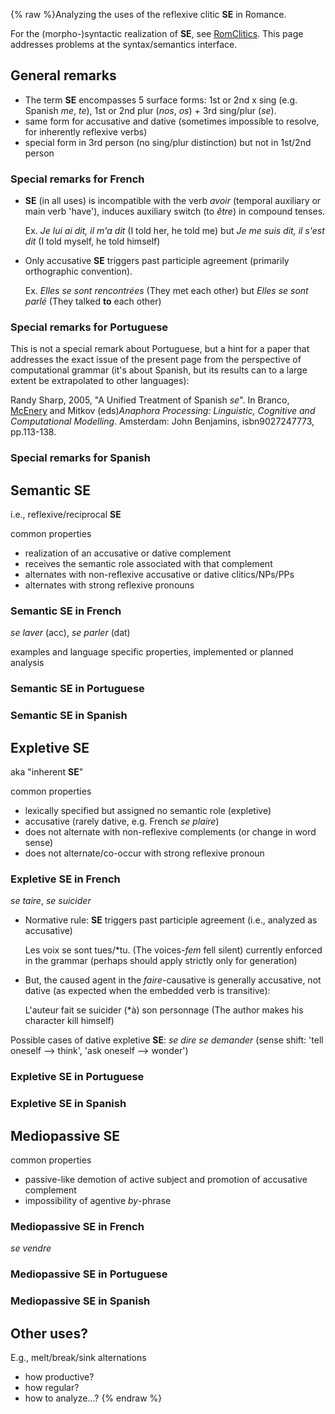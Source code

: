 {% raw %}Analyzing the uses of the reflexive clitic **SE** in Romance.

For the (morpho-)syntactic realization of **SE**, see
[RomClitics](../RomClitics). This page addresses problems at the
syntax/semantics interface.

## General remarks

- The term **SE** encompasses 5 surface forms: 1st or 2nd x sing (e.g.
Spanish *me*, *te*), 1st or 2nd plur (*nos*, *os*) + 3rd sing/plur
(*se*).
- same form for accusative and dative (sometimes impossible to
resolve, for inherently reflexive verbs)
- special form in 3rd person (no sing/plur distinction) but not in
1st/2nd person

### Special remarks for French

- **SE** (in all uses) is incompatible with the verb *avoir* (temporal
auxiliary or main verb 'have'), induces auxiliary switch (to *être*)
in compound tenses.
  
  Ex. *Je lui ai dit, il m'a dit* (I told her, he told me) but *Je me
suis dit, il s'est dit* (I told myself, he told himself)
- Only accusative **SE** triggers past participle agreement (primarily
orthographic convention).
  
  Ex. *Elles se sont rencontrées* (They met each other) but *Elles se
sont parlé* (They talked **to** each other)

### Special remarks for Portuguese

This is not a special remark about Portuguese, but a hint for a paper
that addresses the exact issue of the present page from the perspective
of computational grammar (it's about Spanish, but its results can to a
large extent be extrapolated to other languages):

Randy Sharp, 2005, "A Unified Treatment of Spanish *se*". In Branco,
[McEnery](/McEnery) and Mitkov (eds)*Anaphora Processing: Linguistic,
Cognitive and Computational Modelling*. Amsterdam: John Benjamins,
isbn9027247773, pp.113-138.

### Special remarks for Spanish

## Semantic SE

i.e., reflexive/reciprocal **SE**

common properties

- realization of an accusative or dative complement
- receives the semantic role associated with that complement
- alternates with non-reflexive accusative or dative clitics/NPs/PPs
- alternates with strong reflexive pronouns

### Semantic SE in French

*se laver* (acc), *se parler* (dat)

examples and language specific properties, implemented or planned
analysis

### Semantic SE in Portuguese

### Semantic SE in Spanish

## Expletive SE

aka "inherent **SE**"

common properties

- lexically specified but assigned no semantic role (expletive)
- accusative (rarely dative, e.g. French *se plaire*)
- does not alternate with non-reflexive complements (or change in word
sense)
- does not alternate/co-occur with strong reflexive pronoun

### Expletive SE in French

*se taire*, *se suicider*

- Normative rule: **SE** triggers past participle agreement (i.e.,
analyzed as accusative)
  
  Les voix se sont tues/\*tu. (The voices-*fem* fell silent) currently
enforced in the grammar (perhaps should apply strictly only for
generation)
- But, the caused agent in the *faire*-causative is generally
accusative, not dative (as expected when the embedded verb is
transitive):
  
  L'auteur fait se suicider <span class="u">(\*à) son
personnage</span> (The author makes his character kill himself)

Possible cases of dative expletive **SE**: *se dire* *se demander*
(sense shift: 'tell oneself --&gt; think', 'ask oneself --&gt; wonder')

### Expletive SE in Portuguese

### Expletive SE in Spanish

## Mediopassive SE

common properties

- passive-like demotion of active subject and promotion of accusative
complement
- impossibility of agentive *by*-phrase

### Mediopassive SE in French

*se vendre*

### Mediopassive SE in Portuguese

### Mediopassive SE in Spanish

## Other uses?

E.g., melt/break/sink alternations

- how productive?
- how regular?
- how to analyze...?
<update date omitted for speed>{% endraw %}